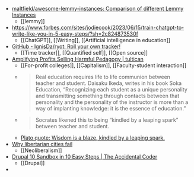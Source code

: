 - [maltfield/awesome-lemmy-instances: Comparison of different Lemmy Instances](https://github.com/maltfield/awesome-lemmy-instances)
	- [[lemmy]]
- https://www.forbes.com/sites/jodiecook/2023/06/15/train-chatgpt-to-write-like-you-in-5-easy-steps/?sh=2c824873530f
	- [[ChatGPT]], [[Writing]], [[Artificial intelligence in education]]
- [GitHub - IgnisDa/ryot: Roll your own tracker!](https://github.com/IgnisDa/ryot)
	- [[Time tracker]], [[Quantified self]], [[Open source]]
- [Amplifying Profits Selling Harmful Pedagogy | tultican](https://tultican.com/2020/02/19/amplifying-profits-selling-harmful-pedagogy/)
	- [[For-profit colleges]], [[Capitalism]], [[Faculty-student interaction]]
	- >Real education requires life to life communion between teacher and student. Daisaku Ikeda, writes in his book Soka Education,
	  “Recognizing each student as a unique personality and transmitting something through contacts between that personality and the personality of the instructor is more than a way of implanting knowledge: it is the essence of education.”
	- >Socrates likened this to being “kindled by a leaping spark” between teacher and student.
	- [Plato quote: Wisdom is a blaze, kindled by a leaping spark.](https://www.azquotes.com/quote/1370759)
- [Why libertarian cities fail](https://onlysky.media/alee/why-libertarian-cities-fail/)
	- [[Neoliberalism]]
- [Drupal 10 Sandbox in 10 Easy Steps | The Accidental Coder](https://theaccidentalcoder.com/drupal-10-sandbox-10-easy-steps)
	- [[Drupal]]
-